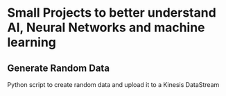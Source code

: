 # Small Projects to better understand AI, Neural Networks and machine learning


## Generate Random Data
Python script to create random  data and upload it to a Kinesis DataStream
